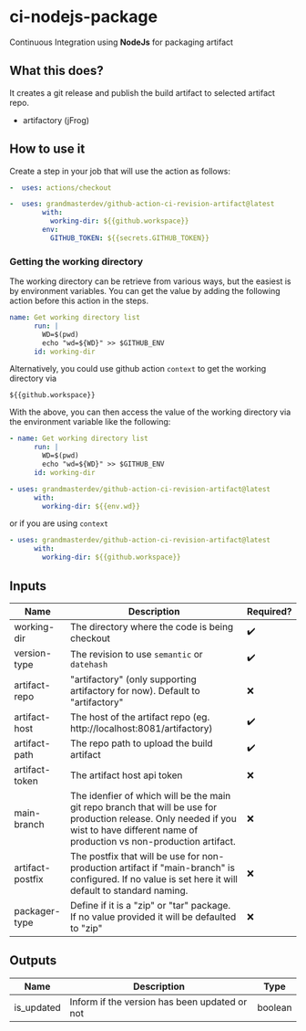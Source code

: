 # ci-nodejs-package

Continuous Integration using **NodeJs** for packaging artifact

## What this does?

It creates a git release and publish the build artifact to selected artifact repo.

- artifactory (jFrog)

## How to use it

Create a step in your job that will use the action as follows:

```yaml
-  uses: actions/checkout

-  uses: grandmasterdev/github-action-ci-revision-artifact@latest
        with:
          working-dir: ${{github.workspace}}
        env:
          GITHUB_TOKEN: ${{secrets.GITHUB_TOKEN}}

```

### Getting the working directory

The working directory can be retrieve from various ways, but the easiest is by environment variables.
You can get the value by adding the following action before this action in the steps.

```yaml
name: Get working directory list
      run: |
        WD=$(pwd)
        echo "wd=${WD}" >> $GITHUB_ENV
      id: working-dir

```

Alternatively, you could use github action `context` to get the working directory via

```
${{github.workspace}}
```

With the above, you can then access the value of the working directory via the environment variable like the following:

```yaml
- name: Get working directory list
      run: |
        WD=$(pwd)
        echo "wd=${WD}" >> $GITHUB_ENV
      id: working-dir

- uses: grandmasterdev/github-action-ci-revision-artifact@latest
      with:
        working-dir: ${{env.wd}}
```

or if you are using `context`

```yaml
- uses: grandmasterdev/github-action-ci-revision-artifact@latest
      with:
        working-dir: ${{github.workspace}}
```

## Inputs

| Name             | Description                                                                                                                                                                              | Required?          |
| ---------------- | ---------------------------------------------------------------------------------------------------------------------------------------------------------------------------------------- | ------------------ |
| working-dir      | The directory where the code is being checkout                                                                                                                                           | :heavy_check_mark: |
| version-type     | The revision to use `semantic` or `datehash`                                                                                                                                             | :heavy_check_mark: |
| artifact-repo    | "artifactory" (only supporting artifactory for now). Default to "artifactory"                                                                                                            | :x:                |
| artifact-host    | The host of the artifact repo (eg. http://localhost:8081/artifactory)                                                                                                                    | :heavy_check_mark: |
| artifact-path    | The repo path to upload the build artifact                                                                                                                                               | :heavy_check_mark: |
| artifact-token   | The artifact host api token                                                                                                                                                              | :x:                |
| main-branch      | The idenfier of which will be the main git repo branch that will be use for production release. Only needed if you wist to have different name of production vs non-production artifact. | :x:                |
| artifact-postfix | The postfix that will be use for non-production artifact if "main-branch" is configured. If no value is set here it will default to standard naming.                                     | :x:                |
| packager-type    | Define if it is a "zip" or "tar" package. If no value provided it will be defaulted to "zip"                                                                                             | :x:                |

## Outputs

| Name       | Description                                   | Type    |
| ---------- | --------------------------------------------- | ------- |
| is_updated | Inform if the version has been updated or not | boolean |
